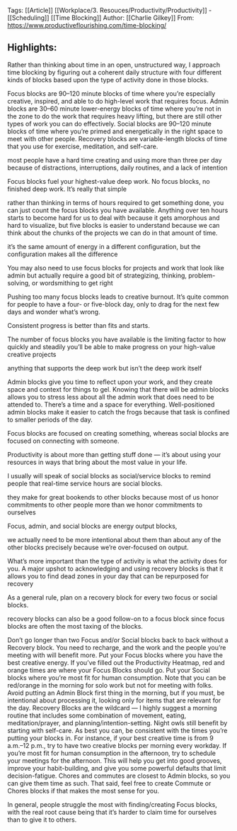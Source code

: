Tags: [[Article]] [[Workplace/3. Resouces/Productivity/Productivity]] - [[Scheduling]] [[Time Blocking]]
Author: [[Charlie Gilkey]] 
From: https://www.productiveflourishing.com/time-blocking/ 

## Highlights:

Rather than thinking about time in an open, unstructured way, I approach time blocking by figuring out a coherent daily structure with four different kinds of blocks based upon the type of activity done in those blocks.

Focus blocks are 90–120 minute blocks of time where you’re especially creative, inspired, and able to do high-level work that requires focus. Admin blocks are 30–60 minute lower-energy blocks of time where you’re not in the zone to do the work that requires heavy lifting, but there are still other types of work you can do effectively. Social blocks are 90–120 minute blocks of time where you’re primed and energetically in the right space to meet with other people. Recovery blocks are variable-length blocks of time that you use for exercise, meditation, and self-care.

most people have a hard time creating and using more than three per day because of distractions, interruptions, daily routines, and a lack of intention

Focus blocks fuel your highest-value deep work. No focus blocks, no finished deep work. It’s really that simple

rather than thinking in terms of hours required to get something done, you can just count the focus blocks you have available. Anything over ten hours starts to become hard for us to deal with because it gets amorphous and hard to visualize, but five blocks is easier to understand because we can think about the chunks of the projects we can do in that amount of time.

it’s the same amount of energy in a different configuration, but the configuration makes all the difference

You may also need to use focus blocks for projects and work that look like admin but actually require a good bit of strategizing, thinking, problem-solving, or wordsmithing to get right

Pushing too many focus blocks leads to creative burnout. It’s quite common for people to have a four- or five-block day, only to drag for the next few days and wonder what’s wrong.

Consistent progress is better than fits and starts.

The number of focus blocks you have available is the limiting factor to how quickly and steadily you’ll be able to make progress on your high-value creative projects

anything that supports the deep work but isn’t the deep work itself

Admin blocks give you time to reflect upon your work, and they create space and context for things to gel. Knowing that there will be admin blocks allows you to stress less about all the admin work that does need to be attended to. There’s a time and a space for everything. Well-positioned admin blocks make it easier to catch the frogs because that task is confined to smaller periods of the day.

Focus blocks are focused on creating something, whereas social blocks are focused on connecting with someone.

Productivity is about more than getting stuff done — it’s about using your resources in ways that bring about the most value in your life.

I usually will speak of social blocks as social/service blocks to remind people that real-time service hours are social blocks.


they make for great bookends to other blocks because most of us honor commitments to other people more than we honor commitments to ourselves

Focus, admin, and social blocks are energy output blocks,

we actually need to be more intentional about them than about any of the other blocks precisely because we’re over-focused on output.

What’s more important than the type of activity is what the activity does for you. A major upshot to acknowledging and using recovery blocks is that it allows you to find dead zones in your day that can be repurposed for recovery

As a general rule, plan on a recovery block for every two focus or social blocks.

recovery blocks can also be a good follow-on to a focus block since focus blocks are often the most taxing of the blocks.

Don’t go longer than two Focus and/or Social blocks back to back without a Recovery block. You need to recharge, and the work and the people you’re meeting with will benefit more. Put your Focus blocks where you have the best creative energy. If you’ve filled out the Productivity Heatmap, red and orange times are where your Focus Blocks should go. Put your Social blocks where you’re most fit for human consumption. Note that you can be red/orange in the morning for solo work but not for meeting with folks. Avoid putting an Admin Block first thing in the morning, but if you must, be intentional about processing it, looking only for items that are relevant for the day. Recovery Blocks are the wildcard — I highly suggest a morning routine that includes some combination of movement, eating, meditation/prayer, and planning/intention-setting. Night owls still benefit by starting with self-care. As best you can, be consistent with the times you’re putting your blocks in. For instance, if your best creative time is from 9 a.m.–12 p.m., try to have two creative blocks per morning every workday. If you’re most fit for human consumption in the afternoon, try to schedule your meetings for the afternoon. This will help you get into good grooves, improve your habit-building, and give you some powerful defaults that limit decision-fatigue. Chores and commutes are closest to Admin blocks, so you can give them time as such. That said, feel free to create Commute or Chores blocks if that makes the most sense for you.

In general, people struggle the most with finding/creating Focus blocks, with the real root cause being that it’s harder to claim time for ourselves than to give it to others.